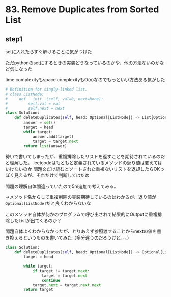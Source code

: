 # 83. Remove Duplicates from Sorted List

## step1

setに入れたらすぐ解けることに気がつけた

ただpythonのsetにするときの実装どうなっているのかや、他の方法ないのかなど気になった

time complexityもspace complexityもO(n)なのでもっといい方法ある気がした

```python
# Definition for singly-linked list.
# class ListNode:
#     def __init__(self, val=0, next=None):
#         self.val = val
#         self.next = next
class Solution:
    def deleteDuplicates(self, head: Optional[ListNode]) -> List[Optional[ListNode]]:
        answer = set()
        target = head
        while target:
            answer.add(target)
            target = target.next
        return list(answer)
```

勢いで書いてしまったが、重複排除したリストを返すことを期待されているのだと理解した。
leetcodeはもともと定義されているメソッドの返り値は変えてはいけないのか
問題文だけ読むとソートされた重複ないリストを返却したらOKっぽく見えるが、それだけで判断してはだめ

問題の理解自体間違っていたので5m追加で考えてみる。

→メソッド名からして重複削除の実装期待しているのはわかるが、返り値が` Optional[ListNode] `だと良くわからないな

このメソッド自体が何かのプログラムで呼び出されて結果的にOutputに重複排除したListが出てくるのか？

問題自体よくわからなかったが、とりあえず参照渡することからnextの値を書き換えるというものを書いてみた（多分違うのだろうけど。。。）

```python
class Solution:
    def deleteDuplicates(self, head: Optional[ListNode]) -> Optional[ListNode]:
        target = head

        while target:
            if target != target.next:
                target = target.next
                continue
            target.next = target.next.next
        return target
```

